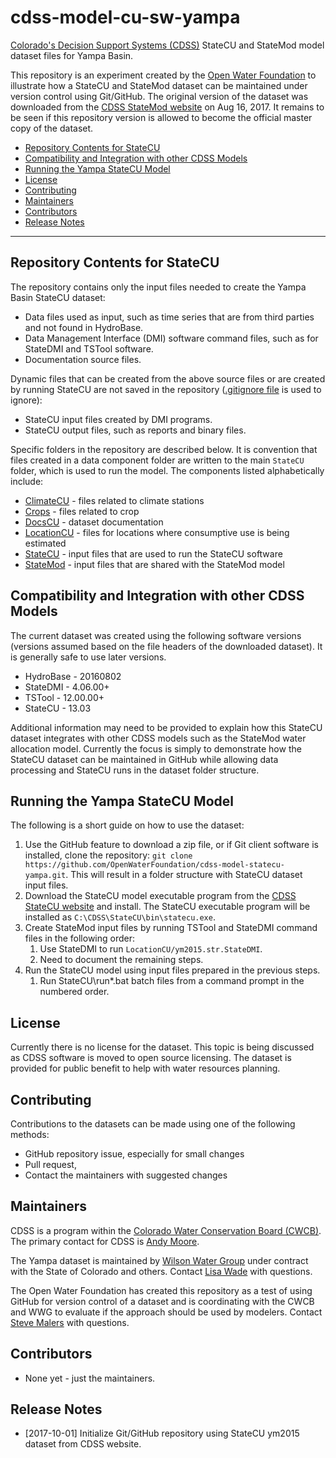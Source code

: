 # cdss-model-cu-sw-yampa #

[Colorado's Decision Support Systems (CDSS)](http://cdss.state.co.us) StateCU and StateMod model dataset files for Yampa Basin.

This repository is an experiment created by the [Open Water Foundation](http://openwaterfoundation.org)
to illustrate how a StateCU and StateMod dataset can be maintained under version control using Git/GitHub.
The original version of the dataset was downloaded from the
[CDSS StateMod website](http://cdss.state.co.us/Modeling/Pages/ConsumptiveUseStateCU.spx) on Aug 16, 2017.
It remains to be seen if this repository version is allowed to become the official master copy of the dataset.

* [Repository Contents for StateCU](#repo-contents-statecu)
* [Compatibility and Integration with other CDSS Models](#compatibility)
* [Running the Yampa StateCU Model](#running-statecu)
* [License](#license)
* [Contributing](#contributing)
* [Maintainers](#maintainers)
* [Contributors](#contributors)
* [Release Notes](#release-notes)
-----

<a name="repo-contents-statecu"></a>
## Repository Contents for StateCU ##

The repository contains only the input files needed to create the Yampa Basin StateCU dataset:

* Data files used as input, such as time series that are from third parties and not found in HydroBase.
* Data Management Interface (DMI) software command files, such as for StateDMI and TSTool software.
* Documentation source files.

Dynamic files that can be created from the above source files or are created by running StateCU
are not saved in the repository
([.gitignore file](https://github.com/OpenWaterFoundation/cdss-model-statecu-yampa/blob/master/.gitignore) is used to ignore):

* StateCU input files created by DMI programs.
* StateCU output files, such as reports and binary files.

Specific folders in the repository are described below.
It is convention that files created in a data component folder are
written to the main `StateCU` folder, which is used to run the model.
The components listed alphabetically include:

* [ClimateCU](https://github.com/OpenWaterFoundation/cdss-model-statecu-yampa/tree/master/ClimateCU) - files related to climate stations
* [Crops](https://github.com/OpenWaterFoundation/cdss-model-statecu-yampa/tree/master/Crops) - files related to crop
* [DocsCU](https://github.com/OpenWaterFoundation/cdss-model-statecu-yampa/tree/master/DocsCU) - dataset documentation
* [LocationCU](https://github.com/OpenWaterFoundation/cdss-model-statecu-yampa/tree/master/LocationCU) - files for locations where consumptive use is being estimated
* [StateCU](https://github.com/OpenWaterFoundation/cdss-model-statecu-yampa/tree/master/StateCU) - input files that are used to run the StateCU software
* [StateMod](https://github.com/OpenWaterFoundation/cdss-model-statecu-yampa/tree/master/StateMod) - input files that are shared with the StateMod model

<a name="compatibility"></a>
## Compatibility and Integration with other CDSS Models ##

The current dataset was created using the following software versions
(versions assumed based on the file headers of the downloaded dataset).
It is generally safe to use later versions.

* HydroBase - 20160802
* StateDMI - 4.06.00+
* TSTool - 12.00.00+
* StateCU - 13.03

Additional information may need to be provided to explain how this StateCU dataset
integrates with other CDSS models such as the StateMod water allocation model.
Currently the focus is simply to demonstrate how the StateCU dataset can be
maintained in GitHub while allowing data processing and StateCU runs in the dataset folder structure.

<a name="running-statecu"></a>
## Running the Yampa StateCU Model ##

The following is a short guide on how to use the dataset:

1. Use the GitHub feature to download a zip file, or if Git client software is installed,
clone the repository:  `git clone https://github.com/OpenWaterFoundation/cdss-model-statecu-yampa.git`.
This will result in a folder structure with StateCU dataset input files.
2. Download the StateCU model executable program from the
[CDSS StateCU website](http://cdss.state.co.us/software/Pages/StateCU.aspx) and install.
The StateCU executable program will be installed as `C:\CDSS\StateCU\bin\statecu.exe`.
3. Create StateMod input files by running TSTool and StateDMI command files in the following order:
	1. Use StateDMI to run `LocationCU/ym2015.str.StateDMI`.
	2. Need to document the remaining steps.
4. Run the StateCU model using input files prepared in the previous steps.
	1. Run StateCU\run\*.bat batch files from a command prompt in the numbered order.

<a name="license"></a>
## License ##

Currently there is no license for the dataset.
This topic is being discussed as CDSS software is moved to open source licensing.
The dataset is provided for public benefit to help with water resources planning.

<a name="contributing"></a>
## Contributing ##

Contributions to the datasets can be made using one of the following methods:

* GitHub repository issue, especially for small changes
* Pull request,
* Contact the maintainers with suggested changes

<a name="maintainers"></a>
## Maintainers ##

CDSS is a program within the [Colorado Water Conservation Board (CWCB)](http://cwcb.state.co.us).
The primary contact for CDSS is [Andy Moore](mailto:andy.moore@state.co.us).

The Yampa dataset is maintained by [Wilson Water Group](http://www.wilsonwatergroup.com/)
under contract with the State of Colorado and others.  Contact [Lisa Wade](mailto:lisa.wade@wilsonwatergroup.com) with questions.

The Open Water Foundation has created this repository as a test of using GitHub for
version control of a dataset and is coordinating with the CWCB and WWG to evaluate
if the approach should be used by modelers.
Contact [Steve Malers](mailto:steve.malers@openwaterfoundation.org) with questions.

<a name="contributors"></a>
## Contributors ##

* None yet - just the maintainers.

<a name="release-notes"></a>
## Release Notes ##

* [2017-10-01] Initialize Git/GitHub repository using StateCU ym2015 dataset from CDSS website.
